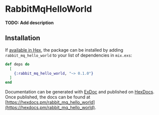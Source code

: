 # RabbitMqHelloWorld

**TODO: Add description**

## Installation

If [available in Hex](https://hex.pm/docs/publish), the package can be installed
by adding `rabbit_mq_hello_world` to your list of dependencies in `mix.exs`:

```elixir
def deps do
  [
    {:rabbit_mq_hello_world, "~> 0.1.0"}
  ]
end
```

Documentation can be generated with [ExDoc](https://github.com/elixir-lang/ex_doc)
and published on [HexDocs](https://hexdocs.pm). Once published, the docs can
be found at [https://hexdocs.pm/rabbit_mq_hello_world](https://hexdocs.pm/rabbit_mq_hello_world).

